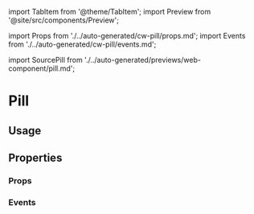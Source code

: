 import TabItem from '@theme/TabItem';
import Preview from '@site/src/components/Preview';

import Props from './../auto-generated/cw-pill/props.md';
import Events from './../auto-generated/cw-pill/events.md';

import SourcePill from './../auto-generated/previews/web-component/pill.md';

# Pill

## Usage

<Preview name="pill" height="24rem">
  <TabItem value="javascript">
    <SourcePill />
  </TabItem>
</Preview>

## Properties

### Props

<Props />

### Events

<Events />
